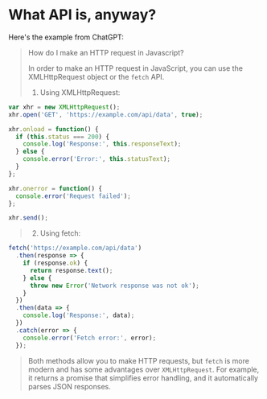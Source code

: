 # What API is, anyway?

Here's the example from ChatGPT:

> How do I make an HTTP request in Javascript?
> 
> In order to make an HTTP request in JavaScript, you can use the XMLHttpRequest object or the `fetch` API.
> 
> 1. Using XMLHttpRequest:

```js
var xhr = new XMLHttpRequest();
xhr.open('GET', 'https://example.com/api/data', true);

xhr.onload = function() {
  if (this.status === 200) {
    console.log('Response:', this.responseText);
  } else {
    console.error('Error:', this.statusText);
  }
};

xhr.onerror = function() {
  console.error('Request failed');
};

xhr.send();
```

> 2. Using fetch:

```js
fetch('https://example.com/api/data')
  .then(response => {
    if (response.ok) {
      return response.text();
    } else {
      throw new Error('Network response was not ok');
    }
  })
  .then(data => {
    console.log('Response:', data);
  })
  .catch(error => {
    console.error('Fetch error:', error);
  });
```

> Both methods allow you to make HTTP requests, but `fetch` is more modern and has some advantages over `XMLHttpRequest`. For example, it returns a promise that simplifies error handling, and it automatically parses JSON responses.
